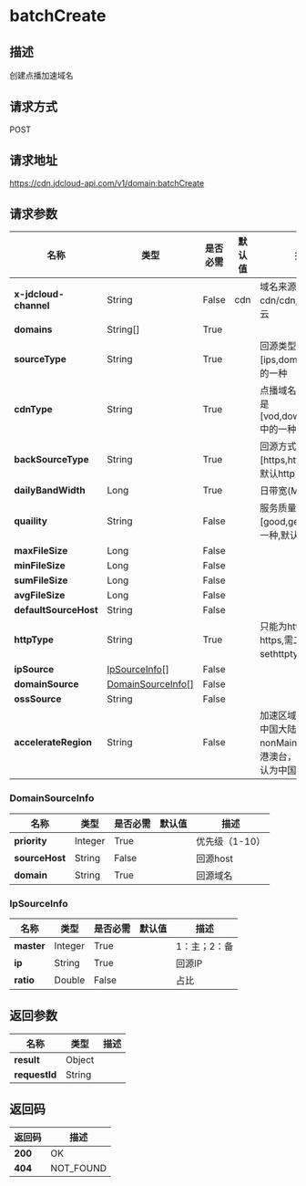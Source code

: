 # batchCreate


## 描述
创建点播加速域名

## 请求方式
POST

## 请求地址
https://cdn.jdcloud-api.com/v1/domain:batchCreate


## 请求参数
|名称|类型|是否必需|默认值|描述|
|---|---|---|---|---|
|**x-jdcloud-channel**|String|False|cdn|域名来源cdn/cdn,video视频云|
|**domains**|String[]|True| | |
|**sourceType**|String|True| |回源类型只能是[ips,domain,oss]中的一种|
|**cdnType**|String|True| |点播域名的类型只能是[vod,download,web]中的一种|
|**backSourceType**|String|True| |回源方式,只能是[https,http]中的一种,默认http|
|**dailyBandWidth**|Long|True| |日带宽(Mbps)|
|**quaility**|String|False| |服务质量,只能是[good,general]中的一种,默认为good|
|**maxFileSize**|Long|False| | |
|**minFileSize**|Long|False| | |
|**sumFileSize**|Long|False| | |
|**avgFileSize**|Long|False| | |
|**defaultSourceHost**|String|False| | |
|**httpType**|String|True| |只能为http,如设置https,需二次调用sethttptype接口 |
|**ipSource**|[IpSourceInfo[]](#ipsourceinfo)|False| | |
|**domainSource**|[DomainSourceInfo[]](#domainsourceinfo)|False| | |
|**ossSource**|String|False| | |
|**accelerateRegion**|String|False| |加速区域 (mainLand:中国大陆，nonMainLand:海外加港澳台，all:全球)默认为中国大陆|

### <div id="DomainSourceInfo">DomainSourceInfo</div>
|名称|类型|是否必需|默认值|描述|
|---|---|---|---|---|
|**priority**|Integer|True| |优先级（1-10）|
|**sourceHost**|String|False| |回源host|
|**domain**|String|True| |回源域名|
### <div id="IpSourceInfo">IpSourceInfo</div>
|名称|类型|是否必需|默认值|描述|
|---|---|---|---|---|
|**master**|Integer|True| |1：主；2：备|
|**ip**|String|True| |回源IP|
|**ratio**|Double|False| |占比|

## 返回参数
|名称|类型|描述|
|---|---|---|
|**result**|Object| |
|**requestId**|String| |


## 返回码
|返回码|描述|
|---|---|
|**200**|OK|
|**404**|NOT_FOUND|
